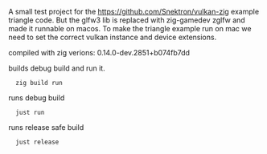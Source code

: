 A small test project for the https://github.com/Snektron/vulkan-zig example triangle code.
But the glfw3 lib is replaced with zig-gamedev zglfw and made it runnable on macos.
To make the triangle example run on mac we need to set the correct vulkan instance and device extensions. 

compiled with zig verions: 0.14.0-dev.2851+b074fb7dd

builds debug build and run it.
```
  zig build run
```

runs debug build
```
  just run
```

runs release safe build
```
  just release
```
